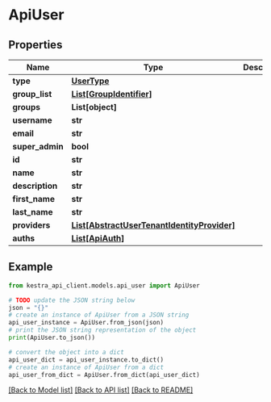 # ApiUser


## Properties

Name | Type | Description | Notes
------------ | ------------- | ------------- | -------------
**type** | [**UserType**](UserType.md) |  | 
**group_list** | [**List[GroupIdentifier]**](GroupIdentifier.md) |  | [optional] 
**groups** | **List[object]** |  | [optional] 
**username** | **str** |  | 
**email** | **str** |  | 
**super_admin** | **bool** |  | [optional] 
**id** | **str** |  | [optional] 
**name** | **str** |  | [optional] 
**description** | **str** |  | [optional] 
**first_name** | **str** |  | [optional] 
**last_name** | **str** |  | [optional] 
**providers** | [**List[AbstractUserTenantIdentityProvider]**](AbstractUserTenantIdentityProvider.md) |  | [optional] 
**auths** | [**List[ApiAuth]**](ApiAuth.md) |  | [optional] 

## Example

```python
from kestra_api_client.models.api_user import ApiUser

# TODO update the JSON string below
json = "{}"
# create an instance of ApiUser from a JSON string
api_user_instance = ApiUser.from_json(json)
# print the JSON string representation of the object
print(ApiUser.to_json())

# convert the object into a dict
api_user_dict = api_user_instance.to_dict()
# create an instance of ApiUser from a dict
api_user_from_dict = ApiUser.from_dict(api_user_dict)
```
[[Back to Model list]](../README.md#documentation-for-models) [[Back to API list]](../README.md#documentation-for-api-endpoints) [[Back to README]](../README.md)



